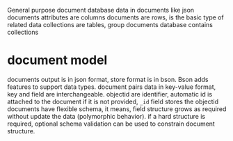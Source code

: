 General purpose document database
data in documents like json documents
attributes are columns
documents are rows, is the basic type of related data
collections are tables, group documents
database contains collections
# document model
documents output is in json format, store format is in bson. Bson adds features to support data types.
document pairs data in key-value format, key and field are interchangeable.
objectid are identifier, automatic id is attached to the document if it is not provided, `_id` field stores the objectid
documents have flexible schema, it means, field structure grows as required without update the data (polymorphic behavior). if a hard structure is required, optional schema validation can be used to constrain document structure.
